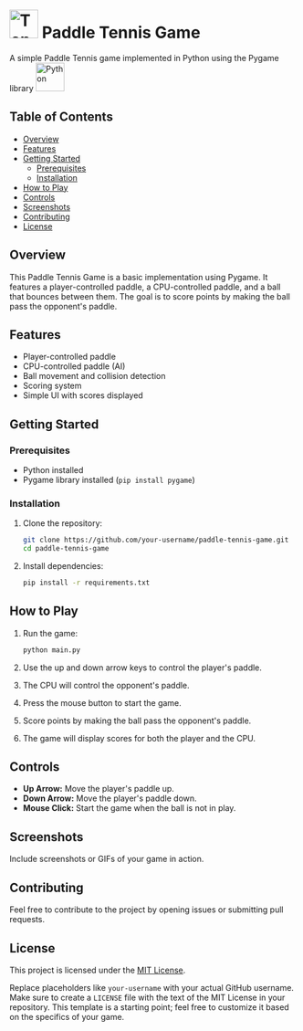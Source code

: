 
# <img src="https://raw.githubusercontent.com/Tarikul-Islam-Anik/Animated-Fluent-Emojis/master/Emojis/Activities/Tennis.png" alt="Tennis" width="50" height="50" /> Paddle Tennis Game

A simple Paddle Tennis game implemented in Python using the Pygame library <img src="https://icons8.com/icon/Rc0Xn5AtE8kX/python" alt="Python" width="50" height="50" />

## Table of Contents
- [Overview](#overview)
- [Features](#features)
- [Getting Started](#getting-started)
  - [Prerequisites](#prerequisites)
  - [Installation](#installation)
- [How to Play](#how-to-play)
- [Controls](#controls)
- [Screenshots](#screenshots)
- [Contributing](#contributing)
- [License](#license)

## Overview

This Paddle Tennis Game is a basic implementation using Pygame. It features a player-controlled paddle, a CPU-controlled paddle, and a ball that bounces between them. The goal is to score points by making the ball pass the opponent's paddle.

## Features

- Player-controlled paddle
- CPU-controlled paddle (AI)
- Ball movement and collision detection
- Scoring system
- Simple UI with scores displayed

## Getting Started

### Prerequisites

- Python installed
- Pygame library installed (`pip install pygame`)

### Installation

1. Clone the repository:
   ```bash
   git clone https://github.com/your-username/paddle-tennis-game.git
   cd paddle-tennis-game
   ```

2. Install dependencies:
   ```bash
   pip install -r requirements.txt
   ```

## How to Play

1. Run the game:
   ```bash
   python main.py
   ```

2. Use the up and down arrow keys to control the player's paddle.
3. The CPU will control the opponent's paddle.
4. Press the mouse button to start the game.
5. Score points by making the ball pass the opponent's paddle.
6. The game will display scores for both the player and the CPU.

## Controls

- **Up Arrow:** Move the player's paddle up.
- **Down Arrow:** Move the player's paddle down.
- **Mouse Click:** Start the game when the ball is not in play.

## Screenshots

Include screenshots or GIFs of your game in action.

## Contributing

Feel free to contribute to the project by opening issues or submitting pull requests.

## License

This project is licensed under the [MIT License](LICENSE).

Replace placeholders like `your-username` with your actual GitHub username. Make sure to create a `LICENSE` file with the text of the MIT License in your repository. This template is a starting point; feel free to customize it based on the specifics of your game.
